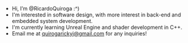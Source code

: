 - Hi, I’m @RicardoQuiroga :^)
- I'm interested in software design, with more interest in back-end and embedded system development.
- I'm currently learning Unreal Engine and shader development in C++.
- Email me at quirogarickyj@gmail.com for any inquiries!

<!---
RicardoQuiroga/RicardoQuiroga is a ✨ special ✨ repository because its `README.md` (this file) appears on your GitHub profile.
You can click the Preview link to take a look at your changes.
--->
